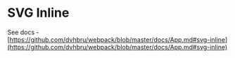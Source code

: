 # SVG Inline

See docs - [https://github.com/dvhbru/webpack/blob/master/docs/App.md#svg-inline](https://github.com/dvhbru/webpack/blob/master/docs/App.md#svg-inline)

